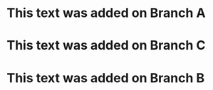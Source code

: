 # This text was added on Branch A
# This text was added on Branch C
# This text was added on Branch B